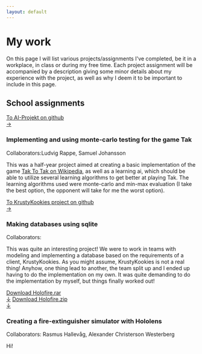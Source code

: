 ```yaml
---
layout: default
---
```

<h1>My work</h1>
<p>
  On this page I will list various projects/assignments I've completed, be it in a workplace, in class or during my free time.
  Each project assignment will be accompanied by a description giving some minor details about my experience with the project, as well as why I deem it to be important to include in this page.
</p>
<h2>School assignments</h2>
<div class="container">
  <div class="row">
    <div class="col-3">
	  <a class="darkbtn" href="https://github.com/Flyttkartong/EDAN70-AI-Projekt">To AI-Projekt on github<br>&rarr;</a>
	</div>
	<div class="col-9">
	  <h3>Implementing and using monte-carlo testing for the game Tak</h3>
	  <p>Collaborators:Ludvig Rappe, Samuel Johansson</p>
	  <p>This was a half-year project aimed at creating a basic implementation
	  of the game <a class="tt" href="https://en.wikipedia.org/wiki/Tak_(game)">Tak <span class="ttt">To Tak on Wikipedia</span></a>, as well as
	  a learning ai, which should be able to utilize several learning algorithms to get better at playing Tak.
	  The learning algorithms used were monte-carlo and min-max evaluation 
	  (I take the best option, the opponent will take for me the worst option).
	  </p>
	</div>
  </div>
  <div class="row">
	<div class="col-3">
	  <a class="darkbtn" href="https://github.com/evilhunter93/MyEDA216">To KrustyKookies project on github<br>&rarr;</a>
	</div>
	<div class="col-9">
	  <h3>Making databases using sqlite</h3>
	  <p>Collaborators: </p>
	  <p>
	    This was quite an interesting project! 
		We were to work in teams with modeling and implementing a database based on the requirements of a client, KrustyKookies. 
		As you might assume, KrustyKookies is not a real thing! 
		Anyhow, one thing lead to another, the team split up and I ended up having to do the implementation on my own. 
		It was quite demanding to do the implementation by myself, but things finally worked out!
      </p>
	</div>
  </div>
  <div class="row">
    <div class="col-3">
	  <a class="darkbtn" href="/assets/project_files/Holofire.rar">Download Holofire.rar<br>&darr;</a>
	  <a class="darkbtn"href="/assets/project_files/Holofire.zip">Download Holofire.zip<br>&darr;</a>
	</div>
	<div class="col-9">
	  <h3>Creating a fire-extinguisher simulator with Hololens</h3>
	  <p>Collaborators: Rasmus Hallevåg, Alexander Christerson Westerberg</p>
	  <p>Hi!</p>
	</div>
  </div>
</div>